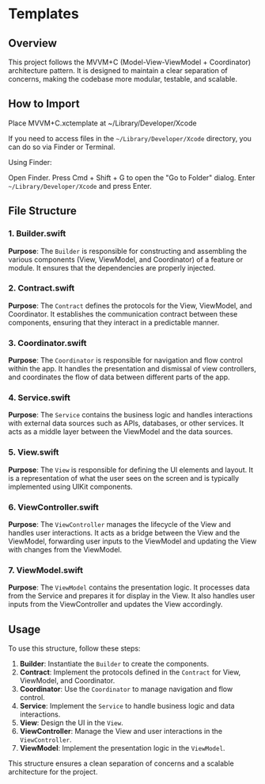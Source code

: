 # Templates

## Overview

This project follows the MVVM+C (Model-View-ViewModel + Coordinator) architecture pattern. It is designed to maintain a clear separation of concerns, making the codebase more modular, testable, and scalable.

## How to Import

Place MVVM+C.xctemplate at ~/Library/Developer/Xcode

If you need to access files in the `~/Library/Developer/Xcode` directory, you can do so via Finder or Terminal.

Using Finder:

Open Finder.
Press Cmd + Shift + G to open the "Go to Folder" dialog.
Enter `~/Library/Developer/Xcode` and press Enter.

## File Structure

### 1. Builder.swift

**Purpose**: The `Builder` is responsible for constructing and assembling the various components (View, ViewModel, and Coordinator) of a feature or module. It ensures that the dependencies are properly injected.

### 2. Contract.swift

**Purpose**: The `Contract` defines the protocols for the View, ViewModel, and Coordinator. It establishes the communication contract between these components, ensuring that they interact in a predictable manner.

### 3. Coordinator.swift

**Purpose**: The `Coordinator` is responsible for navigation and flow control within the app. It handles the presentation and dismissal of view controllers, and coordinates the flow of data between different parts of the app.

### 4. Service.swift

**Purpose**: The `Service` contains the business logic and handles interactions with external data sources such as APIs, databases, or other services. It acts as a middle layer between the ViewModel and the data sources.

### 5. View.swift

**Purpose**: The `View` is responsible for defining the UI elements and layout. It is a representation of what the user sees on the screen and is typically implemented using UIKit components.

### 6. ViewController.swift

**Purpose**: The `ViewController` manages the lifecycle of the View and handles user interactions. It acts as a bridge between the View and the ViewModel, forwarding user inputs to the ViewModel and updating the View with changes from the ViewModel.

### 7. ViewModel.swift

**Purpose**: The `ViewModel` contains the presentation logic. It processes data from the Service and prepares it for display in the View. It also handles user inputs from the ViewController and updates the View accordingly.

## Usage

To use this structure, follow these steps:

1. **Builder**: Instantiate the `Builder` to create the components.
2. **Contract**: Implement the protocols defined in the `Contract` for View, ViewModel, and Coordinator.
3. **Coordinator**: Use the `Coordinator` to manage navigation and flow control.
4. **Service**: Implement the `Service` to handle business logic and data interactions.
5. **View**: Design the UI in the `View`.
6. **ViewController**: Manage the View and user interactions in the `ViewController`.
7. **ViewModel**: Implement the presentation logic in the `ViewModel`.

This structure ensures a clean separation of concerns and a scalable architecture for the project.
